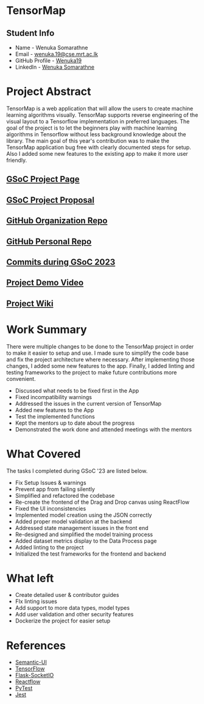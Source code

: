 # TensorMap

## Student Info

- Name - Wenuka Somarathne
- Email - [wenuka.19@cse.mrt.ac.lk](wenuka.19@cse.mrt.ac.lk)
- GitHub Profile - [Wenuka19](https://github.com/Wenuka19)
- LinkedIn - [Wenuka Somarathne](https://www.linkedin.com/in/wenuka-somarathne-40b75b1b9/)

# Project Abstract
TensorMap is a web application that will allow the users to create machine learning algorithms visually. TensorMap supports reverse engineering of the visual layout to a Tensorflow implementation in preferred languages. 
The goal of the project is to let the beginners play with machine learning algorithms in Tensorflow without less background knowledge about the library. 
The main goal of this year's contribution was to make the TensorMap application bug free with clearly documented steps for setup. Also I added some new features to the existing app to make it more user friendly.


## [GSoC Project Page](https://summerofcode.withgoogle.com/programs/2023/projects/nqtxQqnS)

## [GSoC Project Proposal](https://drive.google.com/file/d/1_ybZBmcnXy94-LberTLwDr7WP5Arh-J3/view)

## [GitHub Organization Repo](https://github.com/scorelab)

## [GitHub Personal Repo](https://github.com/Wenuka19)

## [Commits during GSoC 2023](https://github.com/scorelab/tensormap/commits?author=Wenuka19)

## [Project Demo Video](https://drive.google.com/file/d/17LdIu9cIhWtoTD2InlufOHAyxv6hwbGS/view?usp=sharing)

## [Project Wiki](https://github.com/scorelab/tensormap/wiki)


# Work Summary
There were multiple changes to be done to the TensorMap project in order to make it easier to setup and use. I made sure to simplify the code base and fix the project architecture where necessary. After implementing those changes, I added some new features to the app. Finally, I added linting and testing frameworks to the project to make future contributions more convenient. 
* Discussed what needs to be fixed first in the App
* Fixed incompatibility warnings
* Addressed the issues in the current version of TensorMap
* Added new features to the App
* Test the implemented functions
* Kept the mentors up to date about the progress
* Demonstrated the work done and attended meetings with the mentors

# What Covered
The tasks I completed during GSoC '23 are listed below.
* Fix Setup Issues & warnings
* Prevent app from failing silently
* Simplified and refactored the codebase
* Re-create the frontend of the Drag and Drop canvas using ReactFlow
* Fixed the UI inconsistencies
* Implemented model creation using the JSON correctly
* Added proper model validation at the backend
* Addressed state management issues in the front end
* Re-designed and simplified the model training process
* Added dataset metrics display to the Data Process page
* Added linting to the project
* Initialized the test frameworks for the frontend and backend

# What left
* Create detailed user & contributor guides
* FIx linting issues
* Add support to more data types, model types
* Add user validation and other security features
* Dockerize the project for easier setup

# References
* [Semantic-UI](https://react.semantic-ui.com/)
* [TensorFlow](https://www.tensorflow.org/api_docs/python/tf/all_symbols)
* [Flask-SocketIO](https://flask-socketio.readthedocs.io/en/latest/)
* [Reactflow](https://reactflow.dev/)
* [PyTest](https://docs.pytest.org/en/7.4.x/)
* [Jest](https://jestjs.io/docs/getting-started)
  
